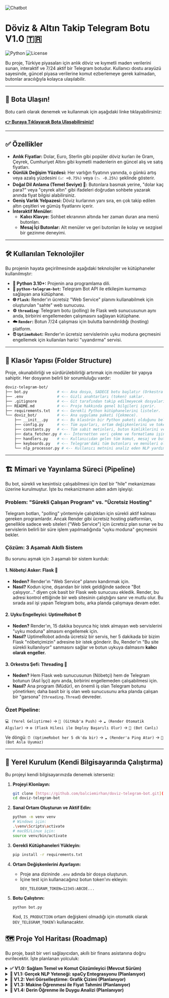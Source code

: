 ![Chatbot](https://github.com/user-attachments/assets/fcb5942f-f038-47a7-9d9c-aba5b6ea3aed)

# Döviz & Altın Takip Telegram Botu V1.0 🇹🇷

![Python](https://img.shields.io/badge/Python-3.10%2B-blue?style=for-the-badge&logo=python)
![License](https://img.shields.io/badge/License-MIT-green?style=for-the-badge)

Bu proje, Türkiye piyasaları için anlık döviz ve kıymetli maden verilerini sunan, interaktif ve 7/24 aktif bir Telegram botudur. Kullanıcı dostu arayüzü sayesinde, güncel piyasa verilerine komut ezberlemeye gerek kalmadan, butonlar aracılığıyla kolayca ulaşılabilir.

---

## 🤖 Bota Ulaşın!

Botu canlı olarak denemek ve kullanmak için aşağıdaki linke tıklayabilirsiniz:

**[👉 Buraya Tıklayarak Bota Ulaşabilirsiniz!](https://t.me/DovizTakip_bot)**

---

## ✅ Özellikler

- **Anlık Fiyatlar:** Dolar, Euro, Sterlin gibi popüler döviz kurları ile Gram, Çeyrek, Cumhuriyet Altını gibi kıymetli madenlerin en güncel alış ve satış fiyatları.
- **Günlük Değişim Yüzdesi:** Her varlığın fiyatının yanında, o günkü artış veya azalış yüzdesini `(📈 +0.75%)` veya `(📉 -0.25%)` şeklinde gösterir.
- **Doğal Dil Anlama (Temel Seviye) 💬:** Butonlara basmak yerine, "dolar kaç para?" veya "çeyrek altın" gibi ifadeleri doğrudan sohbete yazarak anında fiyat bilgisi alabilirsiniz.
- **Geniş Varlık Yelpazesi:** Döviz kurlarının yanı sıra, en çok takip edilen altın çeşitleri ve gümüş fiyatlarını içerir.
- **İnteraktif Menüler:**
    - **Kalıcı Klavye:** Sohbet ekranının altında her zaman duran ana menü butonları.
    - **Mesaj İçi Butonlar:** Alt menüler ve geri butonları ile kolay ve sezgisel bir gezinme deneyimi.


---

## 🛠️ Kullanılan Teknolojiler

Bu projenin hayata geçirilmesinde aşağıdaki teknolojiler ve kütüphaneler kullanılmıştır:

- **🐍 Python 3.10+:** Projenin ana programlama dili.
- **🤖 `python-telegram-bot`:** Telegram Bot API ile etkileşim kurmamızı sağlayan ana kütüphane.
- **🌐 `Flask`:** Render'ın ücretsiz "Web Service" planını kullanabilmek için oluşturulan "sahte" web sunucusu.
- **⚙️ `threading`:** Telegram botu (polling) ile Flask web sunucusunun aynı anda, birbirini engellemeden çalışmasını sağlayan kütüphane.
- **☁️ `Render`:** Botun 7/24 çalışması için bulutta barındırıldığı (hosting) platform.
- **⏰ `UptimeRobot`:** Render'ın ücretsiz servislerinin uyku moduna geçmesini engellemek için kullanılan harici "uyandırma" servisi.

---

## 📂 Klasör Yapısı (Folder Structure)

Proje, okunabilirliği ve sürdürülebilirliği artırmak için modüler bir yapıya sahiptir. Her dosyanın belirli bir sorumluluğu vardır:

```bash
doviz-telegram-bot/
├── bot.py             # <-- Ana dosya, SADECE botu başlatır (Orkestra Şefi).
├── .env               # <-- Gizli anahtarları (token) saklar.
├── .gitignore         # <-- Git tarafından takip edilmeyecek dosyaları listeler.
├── README.md          # <-- Proje hakkında genel bilgileri içerir.
├── requirements.txt   # <-- Gerekli Python kütüphanelerini listeler.
└── doviz_bot/         # <-- Ana uygulama paketi (Çekmece).
    ├── __init__.py    # <-- Bu klasörün bir Python paketi olduğunu belirtir (Boş kalabilir).
    ├── config.py      # <-- Tüm ayarları, ortam değişkenlerini ve token'ları yönetir.
    ├── constants.py   # <-- Tüm sabit metinleri, buton kimliklerini ve kodları barındırır.
    ├── data_fetcher.py # <-- İnternetten veri çekme ve formatlama işini yapar.
    ├── handlers.py    # <-- Kullanıcıdan gelen tüm komut, mesaj ve butonları karşılar.
    ├── keyboards.py   # <-- Telegram'daki tüm butonları ve menüleri oluşturur.
    └── nlp_processor.py # <-- Kullanıcı metnini analiz eden NLP yardımcı aracını içerir.
```

---

## 🏗️ Mimari ve Yayınlama Süreci (Pipeline)

Bu bot, sürekli ve kesintisiz çalışabilmesi için özel bir "hile" mekanizması üzerine kurulmuştur. İşte bu mekanizmanın adım adım işleyişi:

### Problem: "Sürekli Çalışan Program" vs. "Ücretsiz Hosting"

Telegram botları, "polling" yöntemiyle çalıştıkları için sürekli aktif kalması gereken programlardır. Ancak Render gibi ücretsiz hosting platformları, genellikle sadece web siteleri ("Web Service") için ücretsiz plan sunar ve bu servislerin belirli bir süre işlem yapılmadığında "uyku moduna" geçmesini bekler.

### Çözüm: 3 Aşamalı Akıllı Sistem

Bu sorunu aşmak için 3 aşamalı bir sistem kurduk:

#### 1. Nöbetçi Asker: Flask 💂

- **Neden?** Render'ın "Web Service" planını kandırmak için.
- **Nasıl?** Kodun içine, dışarıdan bir istek geldiğinde sadece "Bot çalışıyor..." diyen çok basit bir Flask web sunucusu ekledik. Render, bu adresi kontrol ettiğinde bir web sitesinin çalıştığını sanır ve mutlu olur. Bu sırada asıl işi yapan Telegram botu, arka planda çalışmaya devam eder.

#### 2. Uyku Engelleyici: UptimeRobot ⏰

- **Neden?** Render'ın, 15 dakika boyunca hiç istek almayan web servislerini "uyku moduna" almasını engellemek için.
- **Nasıl?** UptimeRobot adında ücretsiz bir servis, her 5 dakikada bir bizim Flask "nöbetçimizin" adresine bir istek gönderir. Bu, Render'ın "Bu site sürekli kullanılıyor" sanmasını sağlar ve botun uykuya dalmasını **kalıcı olarak engeller.**

#### 3. Orkestra Şefi: Threading 🎻

- **Neden?** Hem Flask web sunucusunun (Nöbetçi) hem de Telegram botunun (Asıl İşçi) aynı anda, birbirini engellemeden çalışabilmesi için.
- **Nasıl?** Ana program (Müdür), en önemli iş olan Telegram botunu yönetirken; daha basit bir iş olan web sunucusunu arka planda çalışan bir "garsona" (`threading.Thread`) devreder.

### Özet Pipeline:

`💻 (Yerel Geliştirme)` -> `🐙 (GitHub'a Push)` -> `☁️ (Render Otomatik Algılar)` -> `⚙️ (Flask Hilesi ile Deploy Başarılı Olur)` -> `🤖 (Bot Canlı)`

Ve döngü: `⏰ (UptimeRobot her 5 dk'da bir)` -> `☁️ (Render'a Ping Atar)` -> `🤖 (Bot Asla Uyumaz)`

---

## 🚀 Yerel Kurulum (Kendi Bilgisayarında Çalıştırma)

Bu projeyi kendi bilgisayarınızda denemek isterseniz:

1.  **Projeyi Klonlayın:**

    ```bash
    git clone [https://github.com/balciemirhan/doviz-telegram-bot.git](https://github.com/balciemirhan/doviz-telegram-bot.git)
    cd doviz-telegram-bot
    ```

2.  **Sanal Ortam Oluşturun ve Aktif Edin:**

    ```bash
    python -m venv venv
    # Windows için:
    .\venv\Scripts\activate
    # macOS/Linux için:
    source venv/bin/activate
    ```

3.  **Gerekli Kütüphaneleri Yükleyin:**

    ```bash
    pip install -r requirements.txt
    ```

4.  **Ortam Değişkenlerini Ayarlayın:**

    - Proje ana dizininde `.env` adında bir dosya oluşturun.
    - İçine test için kullanacağınız botun token'ını ekleyin:
      ```
      DEV_TELEGRAM_TOKEN=12345:ABCDE...
      ```

5.  **Botu Çalıştırın:**
    ```bash
    python bot.py
    ```
    Kod, `IS_PRODUCTION` ortam değişkeni olmadığı için otomatik olarak `DEV_TELEGRAM_TOKEN`'ı kullanacaktır.

## 🗺️ Proje Yol Haritası (Roadmap)

Bu proje, basit bir veri sağlayıcıdan, akıllı bir finans asistanına doğru evrilecektir. İşte planlanan yolculuk:

<details>
<summary><strong>✅ V1.0: Sağlam Temel ve Komut Çözümleyici (Mevcut Sürüm)</strong></summary>
<br>
Bu versiyon, projenin temelini oluşturur. 7/24 çalışan, modüler ve kullanıcı dostu bir bot altyapısı kurulmuştur.
<ul>
  <li><strong>Ana Özellik:</strong> Basit anahtar kelime eşleştirme (`find_item_in_text`) ile "dolar kaç para?" gibi doğal dil komutlarını anlama.</li>
  <li><strong>Mimari:</strong> Profesyonel modüler dosya yapısı kuruldu.</li>
</ul>
</details>

<details>
<summary><strong>🔮 V1.1: Gerçek NLP Yeteneği: spaCy Entegrasyonu (Planlanıyor)</strong></summary>
<br>
Botun "beynini" yükselterek, daha karmaşık cümleleri ve kelime eklerini ("doların fiyatı", "altına bak") anlamasını sağlayacağız.
<ul>
  <li><strong>Ana Özellik:</strong> Basit anahtar kelime eşleştirme yerine, dilbilimsel analiz yapabilen bir NLP kütüphanesi entegre edilecek.</li>
  <li><strong>Teknoloji:</strong> "spaCy" ve önceden eğitilmiş Türkçe dil modelleri.</li>
</ul>
</details>

<details>
<summary><strong>🎨 V1.2: Veri Görselleştirme: Grafik Çizimi (Planlanıyor)</strong></summary>
<br>
Botu görsel olarak zenginleştireceğiz. Kullanıcılar, istedikleri bir ürünün geçmiş fiyat grafiğini bottan talep edebilecekler.
<ul>
  <li><strong>Ana Özellik:</strong> `/grafik dolar 30` gibi komutlarla, belirtilen gün sayısına göre dinamik fiyat grafikleri oluşturulacak ve resim olarak gönderilecek.</li>
  <li><strong>Teknoloji:</strong> "matplotlib" veya "seaborn" ile grafiğe dönüştüreceğimiz adımdır.</li>
</ul>
</details>

<details>
<summary><strong>🤖 V1.3: Makine Öğrenmesi ile Fiyat Tahmini (Planlanıyor)</strong></summary>
<br>
Botumuza temel bir "kâhinlik" yeteneği kazandıracağız. Geçmiş verilerden öğrenerek, gelecek için basit tahminler üretecek.
<ul>
  <li><strong>Ana Özellik:</strong> `/tahmin gram-altin` komutu ile, geçmiş fiyat hareketlerine dayalı olarak bir sonraki gün için olası fiyat aralığı tahmini sunulacak.</li>
  <li><strong>Teknoloji:</strong> "scikit-learn" veya "Prophet" gibi kütüphaneler kullanılarak zaman serisi (time-series) analizi ve tahmin modelleri eğitilecek.</li>
</ul>
</details>

<details>
<summary><strong>🧠 V1.4: Derin Öğrenme ile Duygu Analizi (Planlanıyor)</strong></summary>
<br>
Botun analiz yeteneklerini en üst seviyeye çıkaracağız. Bot, piyasayı etkileyen haberlerin genel "duygusunu" analiz edip bir özet sunacak.
<ul>
  <li><strong>Ana Özellik:</strong> `/haberler dolar` komutu ile, internetten Dolar ile ilgili güncel haber başlıkları çekilecek ve bu başlıkların genel olarak pozitif mi, negatif mi olduğu analiz edilecek.</li>
  <li><strong>Teknoloji:</strong> "Hugging Face Transformers" veya "TensorFlow" kullanılarak, önceden eğitilmiş güçlü Türkçe dil modelleri ile duygu analizi (sentiment analysis) yapılacak.</li>
</ul>
</details>
    
